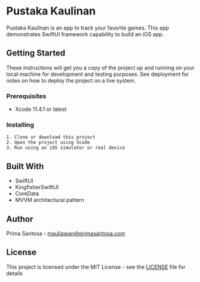 # Pustaka Kaulinan

Pustaka Kaulinan is an app to track your favorite games. This app demonstrates SwiftUI framework capability to build an iOS app. 

## Getting Started

These instructions will get you a copy of the project up and running on your local machine for development and testing purposes. See deployment for notes on how to deploy the project on a live system.

### Prerequisites

* Xcode 11.4.1 or latest

### Installing

```
1. Clone or download this project
2. Open the project using Xcode
3. Run using an iOS simulator or real device
```

## Built With

* SwiftUI
* KingfisherSwiftUI
* CoreData
* MVVM architectural pattern

## Author

Prima Santosa - mauliawan@primasantosa.com

## License
This project is licensed under the MIT License - see the [LICENSE](LICENSE) file for details
